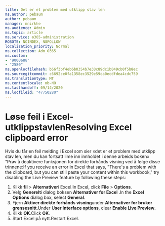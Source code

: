 ```yaml
---
title: Det er et problem med utklipp stav len
ms.author: pebaum
author: pebaum
manager: mnirkhe
ms.audience: Admin
ms.topic: article
ms.service: o365-administration
ROBOTS: NOINDEX, NOFOLLOW
localization_priority: Normal
ms.collection: Adm_O365
ms.custom:
- "9000688"
- "2580"
ms.openlocfilehash: b66f3bf4eb6b0354b7e30c89dc1b049cb0f5b8ec
ms.sourcegitcommit: c6692ce0fa1358ec3529e59ca0ecdfdea4cdc759
ms.translationtype: MT
ms.contentlocale: nb-NO
ms.lasthandoff: 09/14/2020
ms.locfileid: "47750280"
---
```

# <a name="resolving-excel-clipboard-error"></a><span data-ttu-id="c9174-102">Løse feil i Excel-utklippstavlen</span><span class="sxs-lookup"><span data-stu-id="c9174-102">Resolving Excel clipboard error</span></span>

<span data-ttu-id="c9174-103">Hvis du får en feil melding i Excel som sier «det er et problem med utklipp stav len, men du kan fortsatt lime inn innholdet i denne arbeids boken» "Prøv å deaktivere funksjonen for direkte forhånds visning ved å følge disse trinnene:</span><span class="sxs-lookup"><span data-stu-id="c9174-103">If you receive an error in Excel that says, "There's a problem with the clipboard, but you can still paste your content within this workbook," try disabling the Live Preview feature by following these steps:</span></span>

1. <span data-ttu-id="c9174-104">Klikk **fil**  >  **Alternativer**i Excel.</span><span class="sxs-lookup"><span data-stu-id="c9174-104">In Excel, click **File** > **Options**.</span></span>
3. <span data-ttu-id="c9174-105">Velg **Generelt**i dialog boksen **Alternativer for Excel** .</span><span class="sxs-lookup"><span data-stu-id="c9174-105">In the **Excel Options** dialog box, select **General**.</span></span>
4. <span data-ttu-id="c9174-106">Fjern **Aktiver direkte forhånds visning**under **Alternativer for bruker grensesnitt**.</span><span class="sxs-lookup"><span data-stu-id="c9174-106">Under **User Interface options**, clear **Enable Live Preview**.</span></span>
5. <span data-ttu-id="c9174-107">Klikk **OK**.</span><span class="sxs-lookup"><span data-stu-id="c9174-107">Click **OK**.</span></span>
6. <span data-ttu-id="c9174-108">Start Excel på nytt.</span><span class="sxs-lookup"><span data-stu-id="c9174-108">Restart Excel.</span></span>

